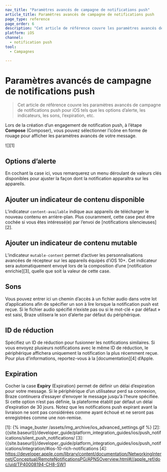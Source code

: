 ```yaml
---
nav_title: "Paramètres avancés de campagne de notifications push"
article_title: Paramètres avancés de campagne de notifications push
page_type: reference
page_order: 6
description: "Cet article de référence couvre les paramètres avancés de campagne de notifications push pour iOS tels que les options d’alerte, les indicateurs, les sons, l’expiration, etc."
platform: iOS
channel:
  - notification push
tool:
  - Campagnes

---
```


# Paramètres avancés de campagne de notifications push

> Cet article de référence couvre les paramètres avancés de campagne de notifications push pour iOS tels que les options d’alerte, les indicateurs, les sons, l’expiration, etc.

Lors de la création d’un engagement de notification push, à l’étape **Compose** (Composer), vous pouvez sélectionner l’icône en forme de rouage <i class="fas fa-cog"></i> pour afficher les paramètres avancés de votre message.

![][1]

## Options d’alerte

En cochant la case ici, vous remarquerez un menu déroulant de valeurs clés disponibles pour ajuster la façon dont la notification apparaîtra sur les appareils.

## Ajouter un indicateur de contenu disponible

L’indicateur `content-available` indique aux appareils de télécharger le nouveau contenu en arrière-plan. Plus couramment, cette case peut être cochée si vous êtes intéressé(e) par l’envoi de [notifications silencieuses][2].

## Ajouter un indicateur de contenu mutable

L’indicateur `mutable-content` permet d’activer les personnalisations avancées de récepteur sur les appareils équipés d’iOS 10+. Cet indicateur sera automatiquement envoyé lors de la composition d’une [notification enrichie][3], quelle que soit la valeur de cette case.

## Sons

Vous pouvez entrer ici un chemin d’accès à un fichier audio dans votre lot d’applications afin de spécifier un son à lire lorsque la notification push est reçue. Si le fichier audio spécifié n’existe pas ou si le mot-clé « par défaut » est saisi, Braze utilisera le son d’alerte par défaut du périphérique.

## ID de réduction
Spécifiez un ID de réduction pour fusionner les notifications similaires. Si vous envoyez plusieurs notifications avec le même ID de réduction, le périphérique affichera uniquement la notification la plus récemment reçue. Pour plus d’informations, reportez-vous à la [documentation][4] d’Apple.

## Expiration

Cocher la case **Expiry** (Expiration) permet de définir un délai d’expiration pour votre message. Si le périphérique d’un utilisateur perd sa connexion, Braze continuera d’essayer d’envoyer le message jusqu’à l’heure spécifiée. Si cette option n’est pas définie, la plateforme établit par défaut un délai d’expiration de 30 jours. Notez que les notifications push expirant avant la livraison ne sont pas considérées comme ayant échoué et ne seront pas enregistrées comme une non-remise.

[1]: {% image_buster /assets/img_archive/ios_advanced_settings.gif %}
[2]: {{site.baseurl}}/developer_guide/platform_integration_guides/ios/push_notifications/silent_push_notifications/
[3]: {{site.baseurl}}/developer_guide/platform_integration_guides/ios/push_notifications/integration/#ios-10-rich-notifications
[4]: https://developer.apple.com/library/content/documentation/NetworkingInternet/Conceptual/RemoteNotificationsPG/APNSOverview.html#//apple_ref/doc/uid/TP40008194-CH8-SW1
